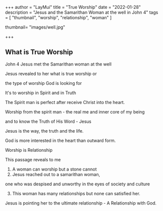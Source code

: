 +++
author = "LayMui"
title = "True Worship"
date = "2022-01-28"
description = "Jesus and the Samarithan Woman at the well in John 4"
tags = [
   "thumbnail", "worship", "relationship", "woman"
]

thumbnail= "images/well.jpg"

+++

## What is True Worship

John 4 Jesus met the Samarithan woman at the well

Jesus revealed to her what is true worship or

the type of worship God is looking for

It's to worship in Spirit and in Truth

The Spirit man is perfect after receive Christ into the heart.

Worship from the spirit man - the real me and inner core of my being

and to know the Truth of His Word - Jesus

Jesus is the way, the truth and the life.

God is more interested in the heart than outward form.

Worship is Relationship

This passage reveals to me

1. A woman can worship but a stone cannot
2. Jesus reached out to a samarithan woman,

one who was despised and unworthy in the eyes of society and culture

3. This woman has many relationships but none can satisfied her.

Jesus is pointing her to the ultimate relationship - A Relationship with God.
